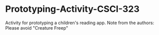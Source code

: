 # Prototyping-Activity-CSCI-323
Activity for prototyping a children's reading app.
Note from the authors: Please avoid "Creature Freep"
